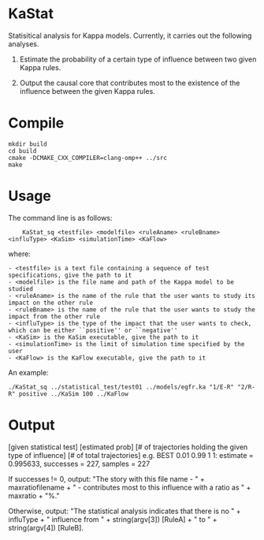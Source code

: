 # KaStat

Statisitical analysis for Kappa models. Currently, it carries out the following analyses.

1. Estimate the probability of a certain type of influence between two given Kappa rules.

2. Output the causal core that contributes most to the existence of the influence between the given Kappa rules.

# Compile 

    mkdir build
    cd build
    cmake -DCMAKE_CXX_COMPILER=clang-omp++ ../src
    make


# Usage

The command line is as follows:

        KaStat_sq <testfile> <modelfile> <ruleAname> <ruleBname> <influType> <KaSim> <simulationTime> <KaFlow>
        
where:

    - <testfile> is a text file containing a sequence of test specifications, give the path to it
    - <modelfile> is the file name and path of the Kappa model to be studied
    - <ruleAname> is the name of the rule that the user wants to study its impact on the other rule
    - <ruleBname> is the name of the rule that the user wants to study the impact from the other rule
    - <influType> is the type of the impact that the user wants to check, which can be either ``positive'' or ``negative''
    - <KaSim> is the KaSim executable, give the path to it
    - <simulationTime> is the limit of simulation time specified by the user
    - <KaFlow> is the KaFlow executable, give the path to it

An example:
```
./KaStat_sq ../statistical_test/test01 ../models/egfr.ka "1/E-R" "2/R-R" positive ../KaSim 100 ../KaFlow
```

# Output

[given statistical test] [estimated prob] [# of trajectories holding the given type of influence] [# of total trajectories]
e.g.
BEST 0.01 0.99 1 1: estimate = 0.995633, successes = 227, samples = 227

If successes != 0, output:
"The story with this file name - " + maxratiofilename + " - contributes most to this influence with a ratio as " + maxratio + "%."

Otherwise, output:
"The statistical analysis indicates that there is no " + influType + " influence from " + string(argv[3]) [RuleA] + " to " + string(argv[4]) [RuleB].



